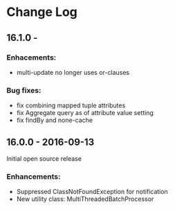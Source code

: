 # Change Log

## 16.1.0 - 
### Enhacements:
- multi-update no longer uses or-clauses

### Bug fixes:
- fix combining mapped tuple attributes
- fix Aggregate query as of attribute value setting
- fix findBy and none-cache

## 16.0.0 - 2016-09-13
Initial open source release
### Enhancements:
- Suppressed ClassNotFoundException for notification
- New utility class: MultiThreadedBatchProcessor

